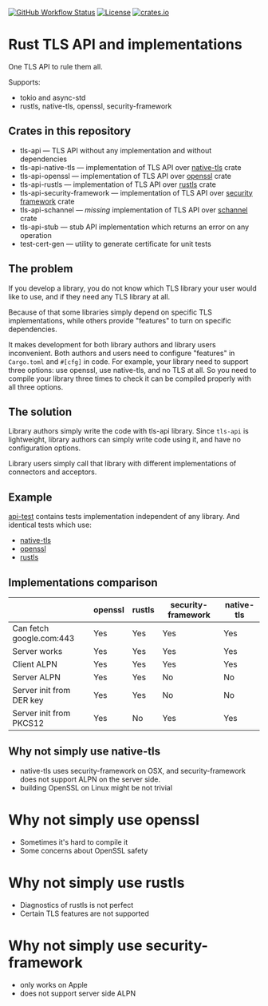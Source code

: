 [![GitHub Workflow Status](https://img.shields.io/github/workflow/status/stepancheg/rust-tls-api/CI)](https://github.com/stepancheg/rust-tls-api/actions?query=workflow%3ACI)
[![License](https://img.shields.io/crates/l/tls-api.svg)](https://github.com/stepancheg/rust-tls-api/blob/master/LICENSE)
[![crates.io](https://img.shields.io/crates/v/tls-api.svg)](https://crates.io/crates/tls-api) 

# Rust TLS API and implementations

One TLS API to rule them all.

Supports:
* tokio and async-std
* rustls, native-tls, openssl, security-framework

## Crates in this repository

* tls-api — TLS API without any implementation and without dependencies
* tls-api-native-tls — implementation of TLS API over
  [native-tls](https://github.com/sfackler/rust-native-tls) crate
* tls-api-openssl — implementation of TLS API over
  [openssl](https://github.com/sfackler/rust-openssl) crate
* tls-api-rustls — implementation of TLS API over
  [rustls](https://github.com/ctz/rustls) crate
* tls-api-security-framework — implementation of TLS API over
  [security framework](https://github.com/sfackler/rust-security-framework) crate
* tls-api-schannel — _missing_ implementation of TLS API over
  [schannel](https://github.com/steffengy/schannel-rs) crate
* tls-api-stub — stub API implementation which returns an error on any operation
* test-cert-gen — utility to generate certificate for unit tests

## The problem

If you develop a library, you do not know which TLS library your user would like to use,
and if they need any TLS library at all.

Because of that some libraries simply depend on specific TLS implementations, while others
provide "features" to turn on specific dependencies.

It makes development for both library authors and library users inconvenient.
Both authors and users need to configure "features" in `Cargo.toml` and `#[cfg]` in code.
For example, your library need to support three options: use openssl, use native-tls, and
no TLS at all. So you need to compile your library three times to check it can be compiled
properly with all three options.

## The solution

Library authors simply write the code with tls-api library. Since `tls-api` is
lightweight, library authors can simply write code using it, and have no configuration options.

Library users simply call that library with different implementations of connectors and acceptors.

## Example

[api-test](https://github.com/stepancheg/rust-tls-api/blob/master/api-test/src/lib.rs)
contains tests implementation independent of any library. And identical tests which
use:
* [native-tls](https://github.com/stepancheg/rust-tls-api/blob/master/impl-native-tls/tests/test.rs)
* [openssl](https://github.com/stepancheg/rust-tls-api/blob/master/impl-openssl/tests/test.rs)
* [rustls](https://github.com/stepancheg/rust-tls-api/blob/master/impl-rustls/tests/test.rs)

## Implementations comparison

|                          | openssl | rustls | security-framework | native-tls |
| ------------------------ | ------- | ------ |--------------------| ---------- |
| Can fetch google.com:443 | Yes     | Yes    | Yes                | Yes        |
| Server works             | Yes     | Yes    | Yes                | Yes        |
| Client ALPN              | Yes     | Yes    | Yes                | Yes        |
| Server ALPN              | Yes     | Yes    | No                 | No         |
| Server init from DER key | Yes     | Yes    | No                 | No         |
| Server init from PKCS12  | Yes     | No     | Yes                | Yes        |

## Why not simply use native-tls

* native-tls uses security-framework on OSX, and security-framework does not support ALPN on the server side.
* building OpenSSL on Linux might be not trivial

# Why not simply use openssl

* Sometimes it's hard to compile it
* Some concerns about OpenSSL safety

# Why not simply use rustls

* Diagnostics of rustls is not perfect
* Certain TLS features are not supported

# Why not simply use security-framework

* only works on Apple
* does not support server side ALPN
